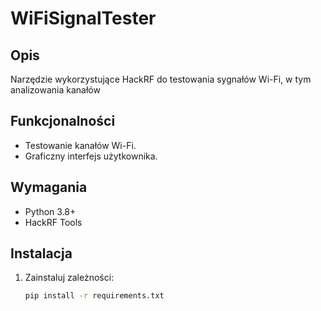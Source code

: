 # WiFiSignalTester

## Opis
Narzędzie wykorzystujące HackRF do testowania sygnałów Wi-Fi, w tym analizowania kanałów 

## Funkcjonalności
- Testowanie kanałów Wi-Fi.
- Graficzny interfejs użytkownika.

## Wymagania
- Python 3.8+
- HackRF Tools

## Instalacja
1. Zainstaluj zależności:
   ```bash
   pip install -r requirements.txt
